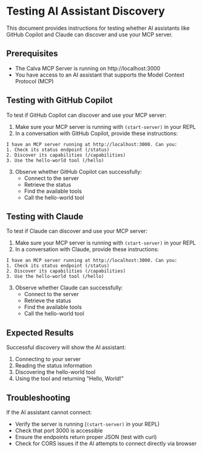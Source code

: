 # Testing AI Assistant Discovery

This document provides instructions for testing whether AI assistants like GitHub Copilot and Claude can discover and use your MCP server.

## Prerequisites

- The Calva MCP Server is running on http://localhost:3000
- You have access to an AI assistant that supports the Model Context Protocol (MCP)

## Testing with GitHub Copilot

To test if GitHub Copilot can discover and use your MCP server:

1. Make sure your MCP server is running with `(start-server)` in your REPL
2. In a conversation with GitHub Copilot, provide these instructions:

```
I have an MCP server running at http://localhost:3000. Can you:
1. Check its status endpoint (/status)
2. Discover its capabilities (/capabilities)
3. Use the hello-world tool (/hello)
```

3. Observe whether GitHub Copilot can successfully:
   - Connect to the server
   - Retrieve the status
   - Find the available tools
   - Call the hello-world tool

## Testing with Claude

To test if Claude can discover and use your MCP server:

1. Make sure your MCP server is running with `(start-server)` in your REPL
2. In a conversation with Claude, provide these instructions:

```
I have an MCP server running at http://localhost:3000. Can you:
1. Check its status endpoint (/status)
2. Discover its capabilities (/capabilities)
3. Use the hello-world tool (/hello)
```

3. Observe whether Claude can successfully:
   - Connect to the server
   - Retrieve the status
   - Find the available tools
   - Call the hello-world tool

## Expected Results

Successful discovery will show the AI assistant:
1. Connecting to your server
2. Reading the status information
3. Discovering the hello-world tool
4. Using the tool and returning "Hello, World!"

## Troubleshooting

If the AI assistant cannot connect:
- Verify the server is running (`(start-server)` in your REPL)
- Check that port 3000 is accessible
- Ensure the endpoints return proper JSON (test with curl)
- Check for CORS issues if the AI attempts to connect directly via browser